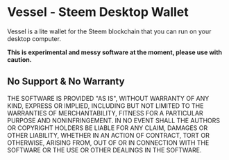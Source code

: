 # Vessel - Steem Desktop Wallet

Vessel is a lite wallet for the Steem blockchain that you can run on your desktop computer.

**This is experimental and messy software at the moment, please use with caution.**

## No Support & No Warranty

THE SOFTWARE IS PROVIDED "AS IS", WITHOUT WARRANTY OF ANY KIND, EXPRESS OR
IMPLIED, INCLUDING BUT NOT LIMITED TO THE WARRANTIES OF MERCHANTABILITY,
FITNESS FOR A PARTICULAR PURPOSE AND NONINFRINGEMENT. IN NO EVENT SHALL THE
AUTHORS OR COPYRIGHT HOLDERS BE LIABLE FOR ANY CLAIM, DAMAGES OR OTHER
LIABILITY, WHETHER IN AN ACTION OF CONTRACT, TORT OR OTHERWISE, ARISING
FROM, OUT OF OR IN CONNECTION WITH THE SOFTWARE OR THE USE OR OTHER DEALINGS
IN THE SOFTWARE.
